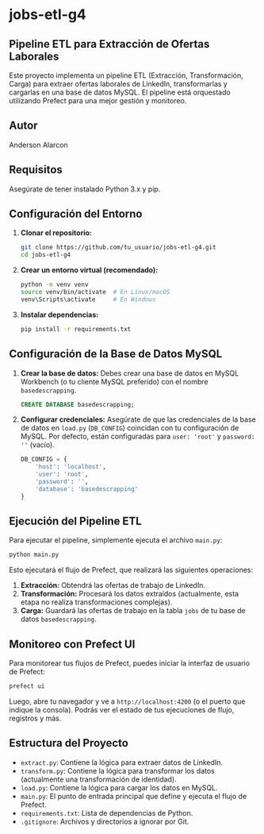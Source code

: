 # jobs-etl-g4

## Pipeline ETL para Extracción de Ofertas Laborales

Este proyecto implementa un pipeline ETL (Extracción, Transformación, Carga) para extraer ofertas laborales de LinkedIn, transformarlas y cargarlas en una base de datos MySQL. El pipeline está orquestado utilizando Prefect para una mejor gestión y monitoreo.

## Autor

Anderson Alarcon

## Requisitos

Asegúrate de tener instalado Python 3.x y pip.

## Configuración del Entorno

1.  **Clonar el repositorio:**
    ```bash
    git clone https://github.com/tu_usuario/jobs-etl-g4.git
    cd jobs-etl-g4
    ```

2.  **Crear un entorno virtual (recomendado):**
    ```bash
    python -m venv venv
    source venv/bin/activate  # En Linux/macOS
    venv\Scripts\activate     # En Windows
    ```

3.  **Instalar dependencias:**
    ```bash
    pip install -r requirements.txt
    ```

## Configuración de la Base de Datos MySQL

1.  **Crear la base de datos:**
    Debes crear una base de datos en MySQL Workbench (o tu cliente MySQL preferido) con el nombre `basedescrapping`.

    ```sql
    CREATE DATABASE basedescrapping;
    ```

2.  **Configurar credenciales:**
    Asegúrate de que las credenciales de la base de datos en `load.py` (`DB_CONFIG`) coincidan con tu configuración de MySQL. Por defecto, están configuradas para `user: 'root'` y `password: ''` (vacío).

    ```python
    DB_CONFIG = {
        'host': 'localhost',
        'user': 'root',
        'password': '',
        'database': 'basedescrapping'
    }
    ```

## Ejecución del Pipeline ETL

Para ejecutar el pipeline, simplemente ejecuta el archivo `main.py`:

```bash
python main.py
```

Esto ejecutará el flujo de Prefect, que realizará las siguientes operaciones:
1.  **Extracción:** Obtendrá las ofertas de trabajo de LinkedIn.
2.  **Transformación:** Procesará los datos extraídos (actualmente, esta etapa no realiza transformaciones complejas).
3.  **Carga:** Guardará las ofertas de trabajo en la tabla `jobs` de tu base de datos `basedescrapping`.

## Monitoreo con Prefect UI

Para monitorear tus flujos de Prefect, puedes iniciar la interfaz de usuario de Prefect:

```bash
prefect ui
```

Luego, abre tu navegador y ve a `http://localhost:4200` (o el puerto que indique la consola). Podrás ver el estado de tus ejecuciones de flujo, registros y más.

## Estructura del Proyecto

*   `extract.py`: Contiene la lógica para extraer datos de LinkedIn.
*   `transform.py`: Contiene la lógica para transformar los datos (actualmente una transformación de identidad).
*   `load.py`: Contiene la lógica para cargar los datos en MySQL.
*   `main.py`: El punto de entrada principal que define y ejecuta el flujo de Prefect.
*   `requirements.txt`: Lista de dependencias de Python.
*   `.gitignore`: Archivos y directorios a ignorar por Git.
